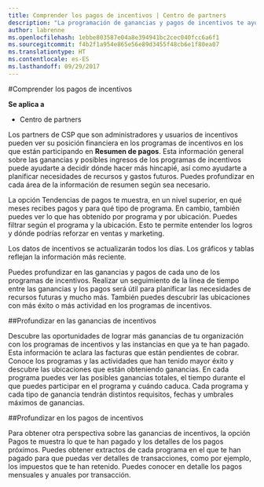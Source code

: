 ```yaml
---
title: Comprender los pagos de incentivos | Centro de partners
description: "La programación de ganancias y pagos de incentivos te ayudará a planificar con vistas al futuro."
author: labrenne
ms.openlocfilehash: 1ebbe803587e04a8e394941bc2cec040fcc6a6f1
ms.sourcegitcommit: f4b2f1a954e865e56e89d3455f48cb6e1f80ea07
ms.translationtype: HT
ms.contentlocale: es-ES
ms.lasthandoff: 09/29/2017
---
```

#<a name="understand-your-incentives-payouts"></a>Comprender los pagos de incentivos

**Se aplica a**

-  Centro de partners


Los partners de CSP que son administradores y usuarios de incentivos pueden ver su posición financiera en los programas de incentivos en los que están participando en **Resumen de pagos**. Esta información general sobre las ganancias y posibles ingresos de los programas de incentivos puede ayudarte a decidir dónde hacer más hincapié, así como ayudarte a planificar necesidades de recursos y gastos futuros. Puedes profundizar en cada área de la información de resumen según sea necesario. 

La opción Tendencias de pagos te muestra, en un nivel superior, en qué meses recibes pagos y para qué tipo de programa. En cambio, también puedes ver lo que has obtenido por programa y por ubicación. Puedes filtrar según el programa y la ubicación. Esto te permite entender los logros y dónde podrías reforzar en ventas y marketing.

Los datos de incentivos se actualizarán todos los días. Los gráficos y tablas reflejan la información más reciente.

Puedes profundizar en las ganancias y pagos de cada uno de los programas de incentivos. Realizar un seguimiento de la línea de tiempo entre las ganancias y los pagos será útil para planificar las necesidades de recursos futuras y mucho más. También puedes descubrir las ubicaciones con más éxito o más actividad en los programas de incentivos. 

##<a name="drill-down-on-incentives-earnings"></a>Profundizar en las ganancias de incentivos

Descubre las oportunidades de lograr más ganancias de tu organización con los programas de incentivos y las instancias en que ya te han pagado. Esta información te aclara las facturas que están pendientes de cobrar.  Conoce los programas y las actividades que han tenido mayor éxito y descubre las ubicaciones que están obteniendo ganancias. En cada programa puedes ver las posibles ganancias totales, el tiempo durante el que puedes participar en el programa y cuándo caduca. Cada programa y cada tipo de ganancia tendrán distintos requisitos, fechas y umbrales máximos de ganancias. 

##<a name="drill-down-on-incentive-payouts"></a>Profundizar en los pagos de incentivos

Para obtener otra perspectiva sobre las ganancias de incentivos, la opción Pagos te muestra lo que te han pagado y los detalles de los pagos próximos. Puedes obtener extractos de cada programa en el que te han pagado para que puedas ver detalles de transacciones, como por ejemplo, los impuestos que te han retenido. Puedes conocer en detalle los pagos mensuales y anuales por transacción.